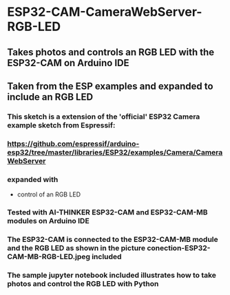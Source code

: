 
# ESP32-CAM-CameraWebServer-RGB-LED

## Takes photos and controls an RGB LED with the ESP32-CAM on Arduino IDE

## Taken from the ESP examples and expanded to include an RGB LED

### This sketch is a extension of the 'official' ESP32 Camera example sketch from Espressif:

### https://github.com/espressif/arduino-esp32/tree/master/libraries/ESP32/examples/Camera/CameraWebServer

### expanded with

* control of an RGB LED


### Tested with AI-THINKER ESP32-CAM and ESP32-CAM-MB modules on Arduino IDE

### The ESP32-CAM is connected to the ESP32-CAM-MB module and the RGB LED as shown in the picture conection-ESP32-CAM-MB-RGB-LED.jpeg included 

### The sample jupyter notebook included illustrates how to take photos and control the RGB LED with Python
